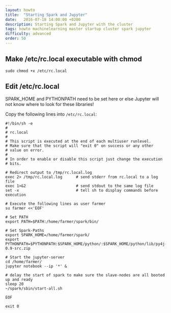 ```yaml
---
layout: howto
title:  "Starting Spark and Jupyter"
date:   2016-07-18 14:00:00 +0200
description: Starting Spark and Jupyter with the cluster
tags: howto machinelearning master startup cluster spark jupyter
difficulty: advanced
order: 50
---
```



## Make /etc/rc.local executable with chmod

```shell
sudo chmod +x /etc/rc.local
```

## Edit /etc/rc.local

SPARK\_HOME and PYTHONPATH need to be set here or else Jupyter will not know where to look for these libraries!

Copy the following lines into `/etc/rc.local`:

```shell
#!/bin/sh -e
#
# rc.local
#
# This script is executed at the end of each multiuser runlevel.
# Make sure that the script will "exit 0" on success or any other
# value on error.
#
# In order to enable or disable this script just change the execution
# bits.

# Redirect output to /tmp/rc.local.log
exec 2> /tmp/rc.local.log      # send stderr from rc.local to a log file
exec 1>&2                      # send stdout to the same log file
set -x                         # tell sh to display commands before execution

# Execute the following lines as user farmer
su farmer <<'EOF'

# Set PATH
export PATH=$PATH:/home/farmer/spark/bin/

# Set Spark-Paths
export SPARK_HOME=/home/farmer/spark/
export PYTHONPATH=$PYTHONPATH:$SPARK_HOME/python/:$SPARK_HOME/python/lib/py4j-0.9-src.zip

# Start the jupyter-server
cd /home/farmer/
jupyter notebook --ip '*' &

# delay the start of spark to make sure the slave-nodes are all booted up and ready
sleep 20
~/spark/sbin/start-all.sh

EOF

exit 0
```
